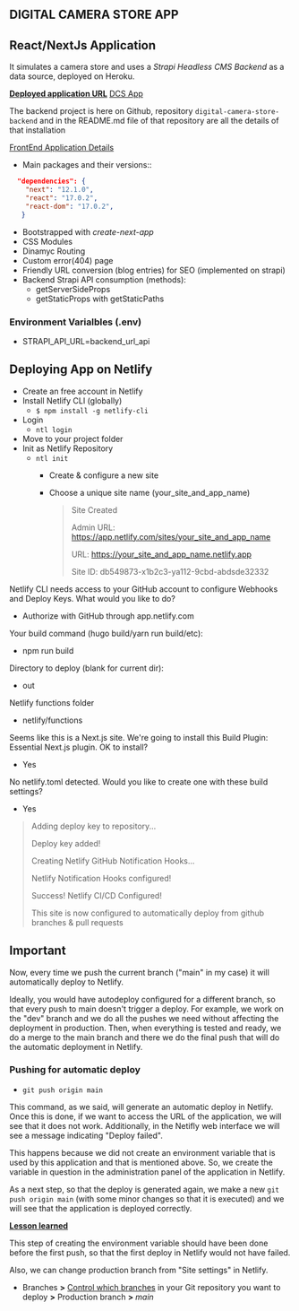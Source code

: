 ## DIGITAL CAMERA STORE APP

## React/NextJs Application

It simulates a camera store and uses a *Strapi Headless CMS Backend* as a data source, deployed on Heroku.

<u>**Deployed application URL**</u> [DCS App](https://dmeritano-dcs-frontend.netlify.app)

The backend project is here on Github, repository `digital-camera-store-backend` and in the README.md file of that repository are all the details of that installation

<u>FrontEnd Application Details</u>

* Main packages and their versions::
```json
  "dependencies": {
    "next": "12.1.0",
    "react": "17.0.2",
    "react-dom": "17.0.2",
   }
```
* Bootstrapped with *create-next-app*
* CSS Modules
* Dinamyc Routing
* Custom error(404) page
* Friendly URL conversion (blog entries) for SEO (implemented on strapi)
* Backend Strapi API consumption (methods):
  * getServerSideProps
  * getStaticProps with getStaticPaths


### Environment Varialbles (.env)

* STRAPI_API_URL=backend_url_api


## Deploying App on Netlify

* Create an free account in Netlify
* Install Netlify CLI  (globally)
  * `$ npm install -g netlify-cli`
* Login
  * `ntl login`
* Move to your project folder
* Init as Netlify Repository
  * `ntl init`
    * Create & configure a new site
    * Choose a unique site name (your_site_and_app_name)

      > Site Created
      >
      > Admin URL: https://app.netlify.com/sites/your_site_and_app_name
      >
      > URL: https://your_site_and_app_name.netlify.app
      >
      > Site ID:   db549873-x1b2c3-ya112-9cbd-abdsde32332

Netlify CLI needs access to your GitHub account to configure Webhooks and Deploy Keys. What would you like to do? 

  * Authorize with GitHub through app.netlify.com

Your build command (hugo build/yarn run build/etc):
  * npm run build

Directory to deploy (blank for current dir): 
  * out

Netlify functions folder
  * netlify/functions

Seems like this is a Next.js site. We're going to install this Build Plugin: Essential Next.js plugin. OK to install?
  * Yes

No netlify.toml detected. Would you like to create one with these build settings?
  * Yes

> Adding deploy key to repository...
>
> Deploy key added!
>
> Creating Netlify GitHub Notification Hooks...
>
> Netlify Notification Hooks configured!
>
> Success! Netlify CI/CD Configured!
>
> This site is now configured to automatically deploy from github branches & pull requests


## Important

Now, every time we push the current branch ("main" in my case) it will automatically deploy to Netlify.

Ideally, you would have autodeploy configured for a different branch, so that every push to main doesn't trigger a deploy. For example, we work on the "dev" branch and we do all the pushes we need without affecting the deployment in production. Then, when everything is tested and ready, we do a merge to the main branch and there we do the final push that will do the automatic deployment in Netlify.

### Pushing for automatic deploy

* `git push origin main`

This command, as we said, will generate an automatic deploy in Netlify. Once this is done, if we want to access the URL of the application, we will see that it does not work. Additionally, in the Netifly web interface we will see a message indicating "Deploy failed".

This happens because we did not create an environment variable that is used by this application and that is mentioned above. So, we create the variable in question in the administration panel of the application in Netlify.

As a next step, so that the deploy is generated again, we make a new `git push origin main` (with some minor changes so that it is executed) and we will see that the application is deployed correctly.


<u>**Lesson learned**</u>

This step of creating the environment variable should have been done before the first push, so that the first deploy in Netlify would not have failed.

Also, we can change production branch from "Site settings" in Netlify. 

* Branches **>** <u>Control which branches</u> in your Git repository you want to deploy **>** Production branch **>** *main*


